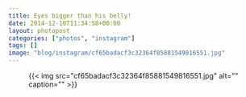 ```yaml
---
title: Eyes bigger than his belly!
date: 2014-12-10T11:34:58+00:00
layout: photopost
categories: ["photos", "instagram"]
tags: []
image: "blog/instagram/cf65badacf3c32364f85881549816551.jpg"
---
```


<figure class="photo photo--square">
  {{< img src="cf65badacf3c32364f85881549816551.jpg" alt="" caption="" >}}

</figure>


